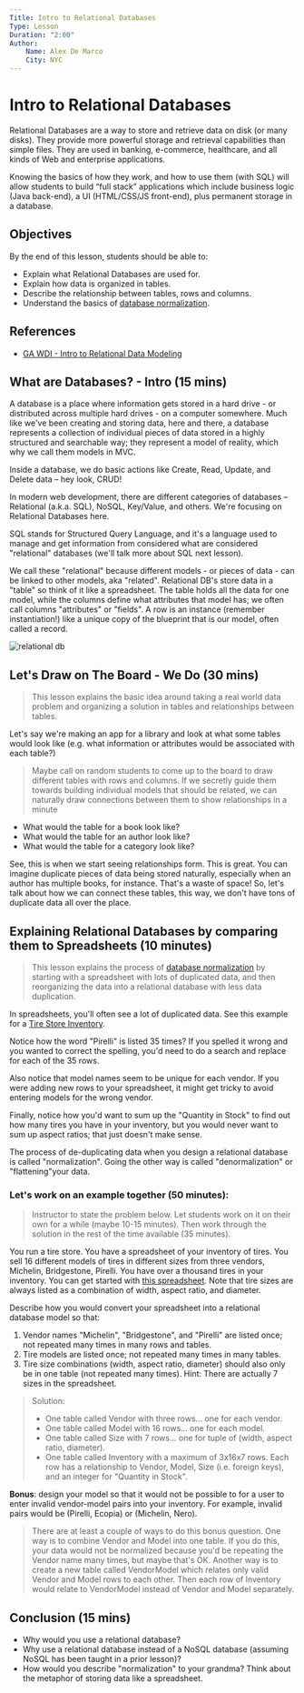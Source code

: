 ```yaml
---
Title: Intro to Relational Databases
Type: Lesson
Duration: "2:00"
Author:
    Name: Alex De Marco
    City: NYC
---
```


# Intro to Relational Databases

Relational Databases are a way to store and retrieve data on disk (or many disks). They provide more powerful storage and retrieval capabilities than simple files. They are used in banking, e-commerce, healthcare, and all kinds of Web and enterprise applications. 

Knowing the basics of how they work, and how to use them (with SQL) will allow students to build “full stack” applications which include business logic (Java back-end), a UI (HTML/CSS/JS front-end), plus permanent storage in a database.

## Objectives

By the end of this lesson, students should be able to: 

- Explain what Relational Databases are used for.
- Explain how data is organized in tables.   
- Describe the relationship between tables, rows and columns.
- Understand the basics of [database normalization](https://en.wikipedia.org/wiki/Database_normalization).

## References

- [GA WDI - Intro to Relational Data Modeling](https://git.generalassemb.ly/ed-product-library/wdi-curriculum/blob/master/resources/05-databases/data-modeling-intro-lesson/)

## What are Databases? - Intro (15 mins)

A database is a place where information gets stored in a hard drive - or distributed across multiple hard drives - on a computer somewhere. Much like we've been creating and storing data, here and there, a database represents a collection of individual pieces of data stored in a highly structured and searchable way; they represent a model of reality, which why we call them models in MVC.

Inside a database, we do basic actions like Create, Read, Update, and Delete data – hey look, CRUD!

In modern web development, there are different categories of databases – Relational (a.k.a. SQL), NoSQL, Key/Value, and others. We're focusing on Relational Databases here.

SQL stands for Structured Query Language, and it's a language used to manage and get information from considered what are considered "relational" databases (we'll talk more about SQL next lesson).

We call these "relational" because different models - or pieces of data - can be linked to other models, aka "related". Relational DB's store data in a "table" so think of it like a spreadsheet. The table holds all the data for one model, while the columns define what attributes that model has; we often call columns "attributes" or "fields". A row is an instance (remember instantiation!) like a unique copy of the blueprint that is our model, often called a record.

![relational db](https://cloud.githubusercontent.com/assets/25366/8589355/2646c588-25ca-11e5-9f2d-3d3afe8b7817.png)

## Let's Draw on The Board - We Do (30 mins)

> This lesson explains the basic idea around taking a real world data problem and organizing a solution in tables and relationships between tables.

Let's say we're making an app for a library and look at what some tables would look like (e.g. what information or attributes would be associated with each table?)

> Maybe call on random students to come up to the board to draw different tables with rows and columns. If we secretly guide them towards building individual models that should be related, we can naturally draw connections between them to show relationships in a minute

- What would the table for a book look like?
- What would the table for an author look like?
- What would the table for a category look like?

See, this is when we start seeing relationships form. This is great. You can imagine duplicate pieces of data being stored naturally, especially when an author has multiple books, for instance. That's a waste of space!  So, let's talk about how we can connect these tables, this way, we don't have tons of duplicate data all over the place.


## Explaining Relational Databases by comparing them to Spreadsheets (10 minutes) 

> This lesson explains the process of [database normalization](https://en.wikipedia.org/wiki/Database_normalization) by starting with a spreadsheet with lots of duplicated data, and then reorganizing the data into a relational database with less data duplication.

In spreadsheets, you'll often see a lot of duplicated data. See this example for a [Tire Store Inventory](Tire-Store.xlsx). 

Notice how the word "Pirelli" is listed 35 times? If you spelled it wrong and you wanted to correct the spelling, you'd need to do a search and replace for each of the 35 rows. 

Also notice that model names seem to be unique for each vendor. If you were adding new rows to your spreadsheet, it might get tricky to avoid entering models for the wrong vendor.

Finally, notice how you'd want to sum up the "Quantity in Stock" to find out how many tires you have in your inventory, but you would never want to sum up aspect ratios; that just doesn't make sense.  

The process of de-duplicating data when you design a relational database is called "normalization". Going the other way is called "denormalization" or "flattening"your data.

### Let's work on an example together (50 minutes):

> Instructor to state the problem below. Let students work on it on their own for a while (maybe 10-15 minutes). Then work through the solution in the rest of the time available (35 minutes). 

You run a tire store. You have a spreadsheet of your inventory of tires. You sell 16 different models of tires in different sizes from three vendors, Michelin, Bridgestone, Pirelli. You have over a thousand tires in your inventory. You can get started with [this spreadsheet](Tire-Store.xlsx). Note that tire sizes are always listed as a combination of width, aspect ratio, and diameter.
 
Describe how you would convert your spreadsheet into a relational database model so that: 
1. Vendor names "Michelin", "Bridgestone", and "Pirelli" are listed once; not repeated many times in many rows and tables.
1. Tire models are listed once; not repeated many times in many tables.
1. Tire size combinations (width, aspect ratio, diameter) should also only be in one table (not repeated many times). Hint: There are actually 7 sizes in the spreadsheet.

> Solution: 
> - One table called Vendor with three rows... one for each vendor.
> - One table called Model with 16 rows... one for each model.
> - One table called Size with 7 rows... one for tuple of (width, aspect ratio, diameter).
> - One table called Inventory with a maximum of 3x16x7 rows. Each row has a relationship to Vendor, Model, Size (i.e. foreign keys), and an integer for "Quantity in Stock". 

__Bonus__: design your model so that it would not be possible to for a user to enter invalid vendor-model pairs into your inventory. For example, invalid pairs would be (Pirelli, Ecopia) or (Michelin, Nero).  

> There are at least a couple of ways to do this bonus question. One way is to combine Vendor and Model into one table. If you do this, your data would not be normalized because you'd be repeating the Vendor name many times, but maybe that's OK. Another way is to create a new table called VendorModel which relates only valid Vendor and Model rows to each other. Then each row of Inventory would relate to VendorModel instead of Vendor and Model separately.    

## Conclusion (15 mins)

- Why would you use a relational database? 
- Why use a relational database instead of a NoSQL database (assuming NoSQL has been taught in a prior lesson)?
- How would you describe "normalization" to your grandma? Think about the metaphor of storing data like a spreadsheet.




